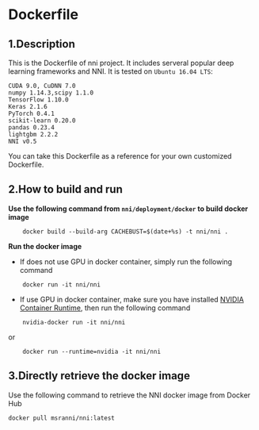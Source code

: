 Dockerfile
===
## 1.Description
This is the Dockerfile of nni project. It includes serveral popular deep learning frameworks and NNI. It is tested on `Ubuntu 16.04 LTS`:

```
CUDA 9.0, CuDNN 7.0
numpy 1.14.3,scipy 1.1.0
TensorFlow 1.10.0
Keras 2.1.6
PyTorch 0.4.1
scikit-learn 0.20.0
pandas 0.23.4
lightgbm 2.2.2
NNI v0.5
```
You can take this Dockerfile as a reference for your own customized Dockerfile. 

## 2.How to build and run
__Use the following command from `nni/deployment/docker` to build docker image__
```    
    docker build --build-arg CACHEBUST=$(date+%s) -t nni/nni .
```
__Run the docker image__
* If does not use GPU in docker container, simply run the following command
```
    docker run -it nni/nni
```
* If use GPU in docker container, make sure you have installed [NVIDIA Container Runtime](https://github.com/NVIDIA/nvidia-docker), then run the following command
```
    nvidia-docker run -it nni/nni
```
or
```
    docker run --runtime=nvidia -it nni/nni
```

## 3.Directly retrieve the docker image
Use the following command to retrieve the NNI docker image from Docker Hub
```
docker pull msranni/nni:latest
```
